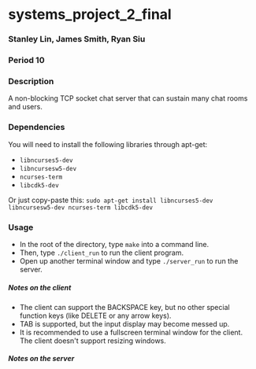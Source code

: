# systems_project_2_final
### Stanley Lin, James Smith, Ryan Siu
### Period 10

### Description
A non-blocking TCP socket chat server that can sustain many chat rooms and users.

### Dependencies
You will need to install the following libraries through apt-get:

* `libncurses5-dev`
* `libncursesw5-dev`
* `ncurses-term`
* `libcdk5-dev`

Or just copy-paste this: `sudo apt-get install libncurses5-dev libncursesw5-dev ncurses-term libcdk5-dev`

### Usage
* In the root of the directory, type `make` into a command line.
* Then, type `./client_run` to run the client program.
* Open up another terminal window and type `./server_run` to run the server.

##### Notes on the client
* The client can support the BACKSPACE key, but no other special function keys (like DELETE or any arrow keys).
* TAB is supported, but the input display may become messed up.
* It is recommended to use a fullscreen terminal window for the client. The client doesn't support resizing windows.

##### Notes on the server 

